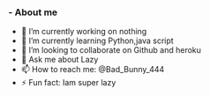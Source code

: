 ### - About me
- 🔭 I’m currently working on nothing
- 🌱 I’m currently learning Python,java script 
- 👯 I’m looking to collaborate on Github and heroku
- 💬 Ask me about Lazy
- 📫 How to reach me: @Bad_Bunny_444
- ⚡ Fun fact: Iam super lazy

<!--
**Probotmaker8/Probotmaker8** is a ✨ _special_ ✨ repository because its `README.md` (this file) appears on your GitHub profile.

Here are some ideas to get you started:

- 🔭 I’m currently working on nothing
- 🌱 I’m currently learning Python,java script 
- 👯 I’m looking to collaborate on Github and heroku
- 💬 Ask me about Lazy
- 📫 How to reach me: https://t.me/Bad_Bunny_444
- ⚡ Fun fact: Iam super lazy
-->
